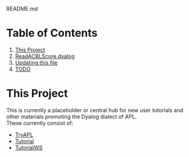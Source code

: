 README.md

# Table of Contents
1. [This Project](#this-project)
2. [ReadACBLScore.dyalog](#development)
3. [Updating this file](#readme)
4. [TODO](#todo)

# This Project
This is currently a placeholder or central hub for new user tutorials and other materials promoting the Dyalog dialect of APL.  
These currently consist of:
- [TryAPL](http://tryAPL.org)
- [Tutorial](https://tutorial.dyalog.com/)
- [TutorialWS](tutorialws)
